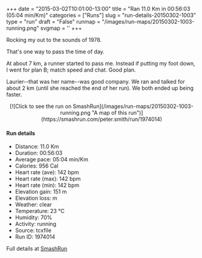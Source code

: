 +++
date = "2015-03-02T10:01:00-13:00"
title = "Ran 11.0 Km in 00:56:03 (05:04 min/Km)"
categories = ["Runs"]
slug = "run-details-20150302-1003"
type = "run"
draft = "False"
runmap = "/images/run-maps/20150302-1003-running.png"
svgmap = '<polyline points="0 56, 1 60, 2 60, 7 55, 11 51, 18 48, 24 50, 27 47, 27 45, 29 44, 44 46, 47 47, 53 52, 57 55, 61 56, 67 56, 78 53, 82 51, 89 52, 92 54, 96 52, 100 48, 98 44, 97 40, 98 44, 100 48, 98 51, 94 53, 92 54, 88 52, 84 51, 82 51, 79 53, 73 55, 66 56, 62 56, 62 56, 55 54, 50 50, 47 47, 44 45, 32 45, 28 45, 26 48, 24 50, 19 48, 16 48, 10 52, 7 55">'
+++

Rocking my out to the sounds of 1978. 

That's one way to pass the time of day. 

At about 7 km, a runner started to pass me. Instead if putting my foot down, I went for plan B; match speed and chat. Good plan. 

Laurier--that was her name--was good company. We ran and talked for about 2 km (until she reached the end of her run). We both ended up being faster.


<!--more-->

<center>
[![Click to see the run on SmashRun](/images/run-maps/20150302-1003-running.png "A map of this run")](https://smashrun.com/peter.smith/run/1974014)
</center>

#### Run details

* Distance: 11.0 Km
* Duration: 00:56:03
* Average pace: 05:04 min/Km
* Calories: 956 Cal
* Heart rate (ave): 142 bpm
* Heart rate (max): 142 bpm
* Heart rate (min): 142 bpm
* Elevation gain: 151 m
* Elevation loss:  m
* Weather: clear
* Temperature: 23 &deg;C
* Humidity: 70%
* Activity: running
* Source: tcxfile
* Run ID: 1974014

Full details at [SmashRun](https://smashrun.com/peter.smith/run/1974014)